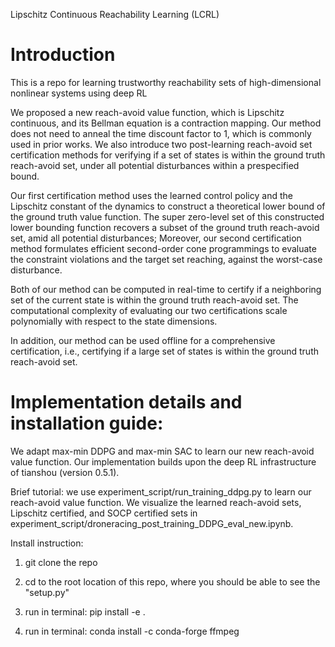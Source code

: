 Lipschitz Continuous Reachability Learning (LCRL)

# Introduction

This is a repo for learning trustworthy reachability sets of high-dimensional nonlinear systems using deep RL

We proposed a new reach-avoid value function, which is Lipschitz continuous, and its Bellman equation is a contraction mapping. Our method does not need to anneal the time discount factor to 1, which is commonly used in prior works. We also introduce two post-learning reach-avoid set certification methods for verifying if a set of states is within the ground truth reach-avoid set, under all potential disturbances within a prespecified bound.

Our first certification method uses the learned control policy and the Lipschitz constant of the dynamics to construct a theoretical lower bound of the ground truth value function. The super zero-level set of this constructed lower bounding function recovers a subset of the ground truth reach-avoid set, amid all potential disturbances; Moreover, our second certification method formulates efficient second-order cone programmings to evaluate the constraint violations and the target set reaching, against the worst-case disturbance. 

Both of our method can be computed in real-time to certify if a neighboring set of the current state is within the ground truth reach-avoid set. The computational complexity of evaluating our two certifications scale polynomially with respect to the state dimensions.

In addition, our method can be used offline for a comprehensive certification, i.e., certifying if a large set of states is within the ground truth reach-avoid set.



# Implementation details and installation guide:

We adapt max-min DDPG and max-min SAC to learn our new reach-avoid value function. Our implementation builds upon the deep RL infrastructure of tianshou (version 0.5.1).  

Brief tutorial: we use experiment_script/run_training_ddpg.py to learn our reach-avoid value function. We visualize the learned reach-avoid sets, Lipschitz certified, and SOCP certified sets in experiment_script/droneracing_post_training_DDPG_eval_new.ipynb. 


Install instruction:

1. git clone the repo

2. cd to the root location of this repo, where you should be able to see the "setup.py"

3. run in terminal: pip install -e .

4. run in terminal: conda install -c conda-forge ffmpeg



